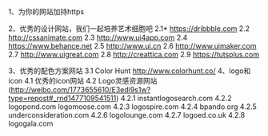 1、为你的网站加持https

2、优秀的设计网站，我们一起培养艺术细胞吧
  2.1* https://dribbble.com
  2.2 http://cssanimate.com
  2.3 http://www.ui4app.com
  2.4 https://www.behance.net
  2.5 http://www.ui.cn
  2.6 http://www.uimaker.com
  2.7 http://www.uigreat.com
  2.8 http://creattica.com
  2.9 https://tutsplus.com

3、优秀的配色方案网站
  3.1 Color Hunt
    http://www.colorhunt.co/
4、logo和icon
  4.1 优秀的icon网站
  4.2 Logo灵感资源网站(http://weibo.com/1773655610/E3edi9s1w?type=repost#_rnd1477109541511)
      4.2.1 instantlogosearch.com
      4.2.2 logopond.com logomoose.com
      4.2.3 logospire.com
      4.2.4 bpando.org
      4.2.5 underconsideration.com
      4.2.6 logolounge.com
      4.2.7 logoed.co.uk
      4.2.8 logogala.com
